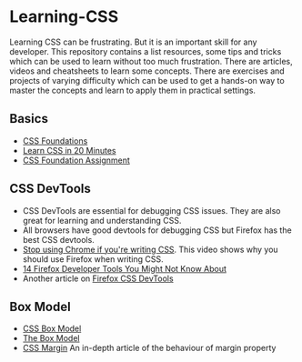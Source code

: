 # Learning-CSS

Learning CSS can be frustrating. But it is an important skill for any developer. This repository contains a list resources, some tips and tricks which can be used to learn without too much frustration. There are articles, videos and cheatsheets to learn some concepts. There are exercises and projects of varying difficulty which can be used to get a hands-on way to master the concepts and learn to apply them in practical settings.

## Basics
- [CSS Foundations](https://www.theodinproject.com/lessons/foundations-css-foundations) 
- [Learn CSS in 20 Minutes](https://www.youtube.com/watch?v=1PnVor36_40&list=PLZlA0Gpn_vH9D0J0Mtp6lIiD_8046k3si)
- [CSS Foundation Assignment](https://www.theodinproject.com/lessons/foundations-css-foundations)

## CSS DevTools
- CSS DevTools are essential for debugging CSS issues. They are also great for learning and understanding CSS.
- All browsers have good devtools for debugging CSS but Firefox has the best CSS devtools.
- [Stop using Chrome if you're writing CSS](https://www.youtube.com/watch?v=a-V8GFtwjos). This video shows why you should use Firefox when writing CSS.
- [14 Firefox Developer Tools You Might Not Know About](https://webdesign.tutsplus.com/articles/firefox-developer-tools-roundup--cms-32821)
- Another article on [Firefox CSS DevTools](https://www.smashingmagazine.com/2019/10/guide-new-experimental-css-devtools-firefox/)

## Box Model
- [CSS Box Model](https://www.w3schools.com/css/css_boxmodel.asp)
- [The Box Model](https://www.theodinproject.com/lessons/foundations-the-box-model)
- [CSS Margin](https://css-tricks.com/almanac/properties/m/margin/) An in-depth article of the behaviour of margin property



